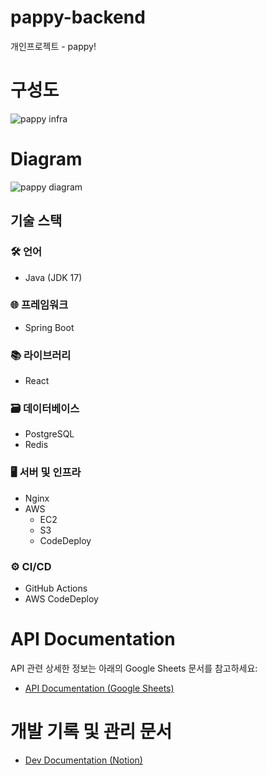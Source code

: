 # pappy-backend
개인프로젝트 - pappy! 

# 구성도
![pappy infra](https://github.com/user-attachments/assets/85a06d48-58ba-4b4d-97b8-e7d45aa165e3)



# Diagram 
![pappy diagram](https://github.com/user-attachments/assets/339250d5-4d40-4d08-819b-90dc135011a8)

## 기술 스택

### 🛠️ 언어
- Java (JDK 17)

### 🌐 프레임워크
- Spring Boot

### 📚 라이브러리
- React

### 🗃️ 데이터베이스
- PostgreSQL
- Redis

### 🖥️ 서버 및 인프라
- Nginx
- AWS
    - EC2
    - S3
    - CodeDeploy

### ⚙️ CI/CD
- GitHub Actions
- AWS CodeDeploy

# API Documentation

API 관련 상세한 정보는 아래의 Google Sheets 문서를 참고하세요:

- [API Documentation (Google Sheets)](https://docs.google.com/spreadsheets/d/1_hFok928_HgFlFAQqNh2XMTB8H2Wp9du-uAcDRhAkY4/edit?usp=sharing)

# 개발 기록 및 관리 문서 

- [Dev Documentation (Notion)](https://boiling-barge-9f5.notion.site/1605b4390d98804cb2e5d5ea8adff484)
